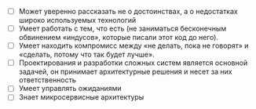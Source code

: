   - [ ] Может уверенно рассказать не о достоинствах, а о недостатках широко используемых технологий 
  - [ ] Умеет работать с тем, что есть (не заниматься бесконечным обвинением «индусов», которые писали этот код до него).
  - [ ] Умеет находить компромисс между «не делать, пока не говорят» и «сделать, потому что так будет лучше».
  - [ ] Проектирования и разработки сложных систем является основной задачей, он принимает архитектурные решения и несет за них ответственность
  - [ ] Умеет управлять ожиданиями
  - [ ] Знает микросервисные архитектуры 
